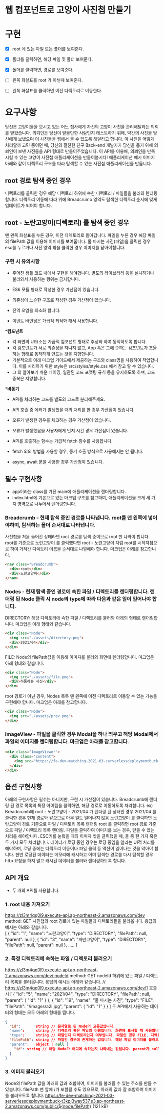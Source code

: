 # 웹 컴포넌트로 고양이 사진첩 만들기

# 구현

- [x] root 에 있는 파일 또는 폴더를 보여준다.
- [x] 폴더를 클릭하면, 해당 파일 및 폴더 보여준다. 
- [x] 폴더를 클릭하면, 경로를 보여준다.

- [ ] 왼쪽 화살표를 root 가 아닐때 보여준다. 
- [ ] 왼쪽 화살표를 클릭하면 이전 디렉토리로 이동한다.

# 요구사항 

당신은 고양이들을 모시고 있는 어느 집사에게 자신의 고양이 사진을 관리해달라는 의뢰를 받았습니다.
의뢰인은 당신이 믿을만한 사람인지 테스트하기 위해, 약간의 사진을 당신에게 보냈으며 이 사진들을 웹에서 볼 수 있도록 해달라고 합니다.
이 사진을 어떻게 처리할까 고민 중이던 때, 당신의 절친한 친구 Back-end 개발자가 당신을 돕기 위해 의뢰인이 보낸 사진들을 API 형태로 만들어주었습니다.
이 API를 이용해, 의뢰인을 만족시킬 수 있는 고양이 사진첩 애플리케이션을 만들어봅시다!
애플리케이션 예시 이미지
아래와 같이 디렉토리 구조를 따라 탐색할 수 있는 사진첩 애플리케이션을 만듭니다.

## root 경로 탐색 중인 경우

디렉토리를 클릭한 경우 해당 디렉토리 하위에 속한 디렉토리 / 파일들을 불러와 렌더링합니다.
디렉토리 이동에 따라 위에 Breadcrumb 영역도 탐색한 디렉토리 순서에 맞게 업데이트가 되어야 합니다.

## root - 노란고양이(디렉토리) 를 탐색 중인 경우

맨 왼쪽 화살표를 누른 경우, 이전 디렉토리로 돌아갑니다.
파일을 누른 경우 해당 파일의 filePath 값을 이용해 이미지를 보여줍니다.
물 마시는 사진(파일)을 클릭한 경우
esc를 누르거나 사진 영역 밖을 클릭한 경우 이미지를 닫아야합니다.

### 구현 시 유의사항
- 주어진 샘플 코드 내에서 구현을 해야합니다. 별도의 라이브러리 등을 설치하거나 불러와서 사용하는 행위는 금지합니다.
- ES6 모듈 형태로 작성한 경우 가산점이 있습니다.
- 의존성이 느슨한 구조로 작성한 경우 가산점이 있습니다.

- 전역 오염을 최소화 합니다.
- 이벤트 바인딩은 가급적 최적화 해서 사용합니다.

***컴포넌트**
- 각 화면의 UI요소는 가급적 컴포넌트 형태로 추상화 하여 동작하도록 합니다.
- 각 컴포넌트가 서로 의존성을 지니지 않고, App 혹은 그에 준하는 컴포넌트가 조율하는 형태로 동작하게 만드는 것을 지향합니다.
- 기본적으로 아래 마크업 가이드에서 제공하는 구조와 class명을 사용하여 작업합니다. 이를 처리하기 위한 style은 src/styles/style.css 에서 참고 할 수 있습니다.
- 그 외 알아보기 쉬운 네이밍, 일관된 코드 포맷팅 규칙 등을 유지하도록 하며, 코드 중복은 지양합니다.

***비동기**
- API를 처리하는 코드를 별도의 코드로 분리해주세요.

- API 호출 중 에러가 발생했을 때의 처리를 한 경우 가산점이 있습니다.
- 오류가 발생한 경우를 체크하는 경우 가산점이 있습니다.
- 오류가 발생했음을 사용자에게 인지 시킨 경우 가산점이 있습니다.
- API를 호출하는 함수는 가급적 fetch 함수를 사용합니다. 
- fetch 외의 방법을 사용할 경우, 동기 호출 방식으로 사용해서는 안 됩니다.
- async, await 문을 사용한 경우 가산점이 있습니다.



## 필수 구현사항

- app이라는 class를 가진 main에 애플리케이션을 렌더링합니다.
- index.html에 기본으로 있는 마크업 구조를 참고하여, 애플리케이션을 크게 세 가지 영역으로 나누어서 렌더링합니다.

### Breadcrumb - 현재 탐색 중인 경로를 나타냅니다. root를 맨 왼쪽에 넣어야하며, 탐색하는 폴더 순서대로 나타냅니다.

사진첩을 처음 들어간 상태라면 root 경로를 탐색 중이므로 root 만 나와야 합니다.
root를 기준으로 노란고양이 를 클릭했다면 root - 노란고양이 처럼 root를 시작지점으로 하여 거쳐간 디렉토리 이름을 순서대로 나열해야 합니다.
마크업은 아래를 참고합니다.

```html
<nav class="Breadcrumb">
  <div>root</div>
  <div>노란고양이</div>
</nav>
```

### Nodes - 현재 탐색 중인 경로에 속한 파일 / 디렉토리를 렌더링합니다. 렌더링 된 Node 클릭 시 node의 type에 따라 다음과 같은 일이 일어나야 합니다.

DIRECTORY: 해당 디렉토리에 속한 파일 / 디렉토리를 불러와 아래의 형태로 렌더링합니다. 마크업은 아래 형태와 같습니다.

```html
<div class="Node">
  <img src="./assets/directory.png">
  <div>2021/04</div>
</div>
```

FILE: Node의 filePath값을 이용해 이미지를 불러와 화면에 렌더링합니다. 마크업은 아래 형태와 같습니다.

```html
<div class="Node">
  <img src="./assets/file.png">
  <div>하품하는 사진</div>
</div>
```

root 경로가 아닌 경우, Nodes 목록 맨 왼쪽에 이전 디렉토리로 이동할 수 있는 기능을 구현해야 합니다. 마크업은 아래를 참고합니다.

```html
<div class="Node">
  <img src="./assets/prev.png">
</div>
```

### ImageView - 파일을 클릭한 경우 Modal을 하나 띄우고 해당 Modal에서 파일의 이미지를 렌더링합니다. 마크업은 아래를 참고합니다.

```html
<div class="ImageViewer">
  <div class="content">
    <img src="https://fe-dev-matching-2021-03-serverlessdeploymentbuck-t3kpj3way537.s3.ap-northeast-2.amazonaws.com/public/images/a2i.jpg">
  </div>
</div>
```

## 옵션 구현사항

아래의 구현사항은 필수는 아니지만, 구현 시 가산점이 있습니다.
Breadcrumb에 렌더링 된 경로 목록의 특정 아이템을 클릭하면, 해당 경로로 이동하도록 처리합니다. ex) Breadcrumb에 root - 노란고양이 - 2021/04 가 렌더링 된 상태인 경우
2021/04 를 클릭한 경우 현재 경로와 같으므로 아무 일도 일어나지 않음
노란고양이 를 클릭하면 노란고양이 경로 기준으로 파일 / 디렉토리 목록 렌더링
root 를 클릭하면 root 경로 기준으로 파일 / 디렉토리 목록 렌더링.
파일을 클릭하여 이미지를 보는 경우, 닫을 수 있는 처리를 해야합니다.
ESC키를 눌렀을 때와 이미지 밖을 클릭했을 때, 둘 중 한 가지 혹은 두 가지 모두 처리합니다.
데이터가 로딩 중인 경우는 로딩 중임을 알리는 UI적 처리를 해야하며, 로딩 중에는 디렉토리 이동이나 파일 클릭 등 액션이 일어나는 것을 막아야 합니다.
한번 로딩된 데이터는 메모리에 캐시하고 이미 탐색한 경로를 다시 탐색할 경우 http 요청을 하지 말고 캐시된 데이터를 불러와 렌더링하도록 합니다.

## API 개요
- 두 개의 API를 사용합니다.

### 1. root 내용 가져오기
https://zl3m4qq0l9.execute-api.ap-northeast-2.amazonaws.com/dev 
method: GET
사진첩의 root 경로에 있는 파일들과 디렉토리들을 불러옵니다.
응답의 예시는 아래와 같습니다.  
[
  {
        "id": "1",
        "name": "노란고양이",
        "type": "DIRECTORY",
        "filePath": null,
        "parent": null
    },
    {
        "id": "3",
        "name": "까만고양이",
        "type": "DIRECTORY",
        "filePath": null,
        "parent": null
    },
 .....
]

### 2. 특정 디렉토리에 속하는 파일 / 디렉토리 불러오기

https://zl3m4qq0l9.execute-api.ap-northeast-2.amazonaws.com/dev/:nodeId
method: GET
nodeId 하위에 있는 파일 / 디렉토리 목록을 불러옵니다.
응답의 예시는 아래와 같습니다.
// https://zl3m4qq0l9.execute-api.ap-northeast-2.amazonaws.com/dev/1 호출 시
[
    {
        "id": "5",
        "name": "2021/04",
        "type": "DIRECTORY",
        "filePath": null,
        "parent": {
            "id": "1"
        }
    },
    {
        "id": "19",
        "name": "물 마시는 사진",
        "type": "FILE",
        "filePath": "/images/a2i.jpg",
        "parent": {
            "id": "1"
        }
    }
]
두 API에서 사용하는 데이터의 형태는 모두 아래의 형태를 띕니다.

```json
{
  "id":       string // 문자열로 된 Node의 고유값입니다.
  "name":     string // 디렉토리 혹은 파일의 이름입니다. 화면에 표시할 때 사용합니다.
  "type":     string // 파일인지 디렉토리인지 여부입니다. 파일인 경우 FILE, 디렉토리인 경우 DIRECTORY 입니다.
  "filePath": string // 파일인 경우에 존재하는 값입니다. 해당 파일 이미지를 불러오기 위한 경로가 들어있습니다.
  "parent":   object | null {
    "id": string // 해당 Node가 어디에 속하는지 나타내는 값입니다. parent가 null이면 root에 존재하는 파일 / 디렉토리입니다.
  }
}
```

### 3. 이미지 불러오기
Node의 filePath 값을 아래의 값과 조합하여, 이미지를 불러올 수 있는 주소를 만들 수 있습니다.
filePath 맨 앞에 /가 포함될 수도 있으므로, 아래의 값과 잘 조합하여 이미지를 불러오도록 합니다.
https://fe-dev-matching-2021-03-serverlessdeploymentbuck-t3kpj3way537.s3.ap-northeast-2.amazonaws.com/public/${node.filePath}
(121 kB)
